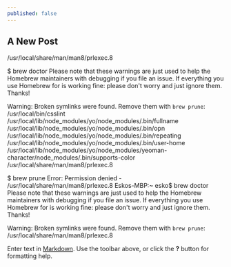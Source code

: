 ```yaml
---
published: false
---
```

## A New Post

/usr/local/share/man/man8/prlexec.8


$ brew doctor
Please note that these warnings are just used to help the Homebrew maintainers
with debugging if you file an issue. If everything you use Homebrew for is
working fine: please don't worry and just ignore them. Thanks!

Warning: Broken symlinks were found. Remove them with `brew prune`:
  /usr/local/bin/csslint
  /usr/local/lib/node_modules/yo/node_modules/.bin/fullname
  /usr/local/lib/node_modules/yo/node_modules/.bin/opn
  /usr/local/lib/node_modules/yo/node_modules/.bin/repeating
  /usr/local/lib/node_modules/yo/node_modules/.bin/user-home
  /usr/local/lib/node_modules/yo/node_modules/yeoman-character/node_modules/.bin/supports-color
  /usr/local/share/man/man8/prlexec.8
  
$ brew prune
Error: Permission denied - /usr/local/share/man/man8/prlexec.8
Eskos-MBP:~ esko$ brew doctor
Please note that these warnings are just used to help the Homebrew maintainers
with debugging if you file an issue. If everything you use Homebrew for is
working fine: please don't worry and just ignore them. Thanks!

Warning: Broken symlinks were found. Remove them with `brew prune`:
  /usr/local/share/man/man8/prlexec.8
  
  

Enter text in [Markdown](http://daringfireball.net/projects/markdown/). Use the toolbar above, or click the **?** button for formatting help.
